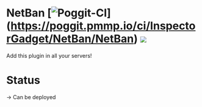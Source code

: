 # NetBan [![Poggit-CI](https://poggit.pmmp.io/ci.shield/InspectorGadget/NetBan/NetBan)] (https://poggit.pmmp.io/ci/InspectorGadget/NetBan/NetBan) [![](https://poggit.pmmp.io/shield.state/NetBan)](https://poggit.pmmp.io/p/NetBan)
Add this plugin in all your servers!

# Status
-> Can be deployed
